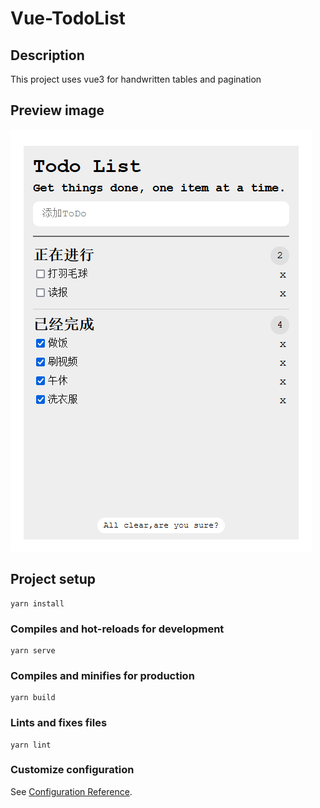 # Vue-TodoList

## Description
This project uses vue3 for handwritten tables and pagination

## Preview image
![](https://github.com/zihaoyy/vue-todolist/blob/main/public/preview.png)

## Project setup
```
yarn install
```

### Compiles and hot-reloads for development
```
yarn serve
```

### Compiles and minifies for production
```
yarn build
```

### Lints and fixes files
```
yarn lint
```

### Customize configuration
See [Configuration Reference](https://cli.vuejs.org/config/).
